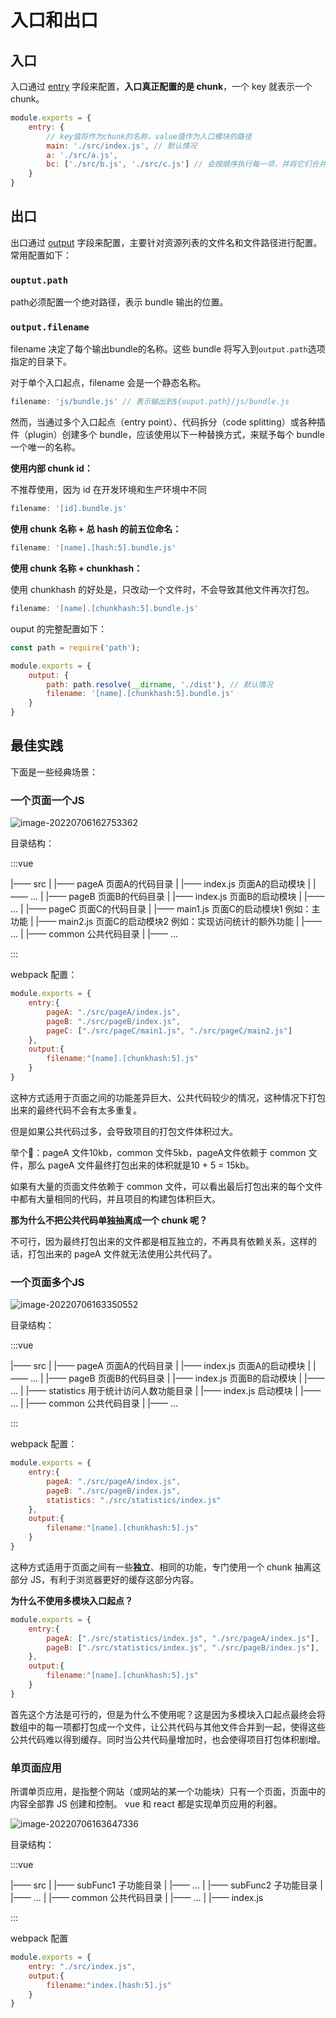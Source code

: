 # 入口和出口

## 入口

入口通过 [entry](https://www.webpackjs.com/configuration/entry-context/#entry) 字段来配置，**入口真正配置的是 chunk**，一个 key 就表示一个 chunk。

```js
module.exports = {
    entry: {
        // key值将作为chunk的名称，value值作为入口模块的路径
        main: './src/index.js', // 默认情况
        a: './src/a.js',
        bc: ['./src/b.js', './src/c.js'] // 会按顺序执行每一项，并将它们合并为一个文件
    }
}
```

## 出口

出口通过 [output](https://www.webpackjs.com/configuration/output/) 字段来配置，主要针对资源列表的文件名和文件路径进行配置。常用配置如下：

### `ouptut.path`

path必须配置一个绝对路径，表示 bundle 输出的位置。

### `output.filename`

filename 决定了每个输出bundle的名称。这些 bundle 将写入到`output.path`选项指定的目录下。

对于单个入口起点，filename 会是一个静态名称。

```js
filename: 'js/bundle.js' // 表示输出到${ouput.path}/js/bundle.js
```

然而，当通过多个入口起点（entry point）、代码拆分（code splitting）或各种插件（plugin）创建多个 bundle，应该使用以下一种替换方式，来赋予每个 bundle 一个唯一的名称。

**使用内部 chunk id：**

不推荐使用，因为 id 在开发环境和生产环境中不同

```js
filename: '[id].bundle.js'
```

**使用 chunk 名称 + 总 hash 的前五位命名：**

```js
filename: '[name].[hash:5].bundle.js'
```

**使用 chunk 名称 + chunkhash：**

使用 chunkhash 的好处是，只改动一个文件时，不会导致其他文件再次打包。

```js
filename: '[name].[chunkhash:5].bundle.js'
```
ouput 的完整配置如下：

```js
const path = require('path');

module.exports = {
    output: {
        path: path.resolve(__dirname, './dist'), // 默认情况
        filename: '[name].[chunkhash:5].bundle.js'
    }
}
```

## 最佳实践

下面是一些经典场景：

### 一个页面一个JS

<img src="https://penguinbucket.obs.cn-southwest-2.myhuaweicloud.com/img/image-20220706162753362.png" alt="image-20220706162753362"  />

目录结构：

:::vue

|—— src
|   |—— pageA   页面A的代码目录
|        |—— index.js 页面A的启动模块
|        |—— ...
|    |—— pageB   页面B的代码目录
|        |—— index.js 页面B的启动模块
|        |—— ...
|    |—— pageC   页面C的代码目录
|        |—— main1.js 页面C的启动模块1 例如：主功能
|        |—— main2.js 页面C的启动模块2 例如：实现访问统计的额外功能
|        |—— ...
|    |—— common  公共代码目录
|        |—— ...

:::

webpack 配置：

```js
module.exports = {
    entry:{
        pageA: "./src/pageA/index.js",
        pageB: "./src/pageB/index.js",
        pageC: ["./src/pageC/main1.js", "./src/pageC/main2.js"]
    },
    output:{
        filename:"[name].[chunkhash:5].js"
    }
}
```

这种方式适用于页面之间的功能差异巨大、公共代码较少的情况，这种情况下打包出来的最终代码不会有太多重复。

但是如果公共代码过多，会导致项目的打包文件体积过大。

举个🌰：pageA 文件10kb，common 文件5kb，pageA文件依赖于 common 文件，那么 pageA 文件最终打包出来的体积就是10 + 5 = 15kb。

如果有大量的页面文件依赖于 common 文件，可以看出最后打包出来的每个文件中都有大量相同的代码，并且项目的构建包体积巨大。

**那为什么不把公共代码单独抽离成一个 chunk 呢？**

不可行，因为最终打包出来的文件都是相互独立的，不再具有依赖关系，这样的话，打包出来的 pageA 文件就无法使用公共代码了。



### 一个页面多个JS

<img src="https://penguinbucket.obs.cn-southwest-2.myhuaweicloud.com/img/image-20220706163350552.png" alt="image-20220706163350552"  />

目录结构：

:::vue

|—— src
|    |—— pageA   页面A的代码目录
|        |—— index.js 页面A的启动模块
|        |—— ...
|    |—— pageB   页面B的代码目录
|        |—— index.js 页面B的启动模块
|        |—— ...
|    |—— statistics   用于统计访问人数功能目录
|        |—— index.js 启动模块
|        |—— ...
|    |—— common  公共代码目录
|        |—— ...

:::

webpack 配置：

```js
module.exports = {
    entry:{
        pageA: "./src/pageA/index.js",
        pageB: "./src/pageB/index.js",
        statistics: "./src/statistics/index.js"
    },
    output:{
        filename:"[name].[chunkhash:5].js"
    }
}
```

这种方式适用于页面之间有一些**独立**、相同的功能，专门使用一个 chunk 抽离这部分 JS，有利于浏览器更好的缓存这部分内容。

**为什么不使用多模块入口起点？**

```js
module.exports = {
    entry:{
        pageA: ["./src/statistics/index.js", "./src/pageA/index.js"],
        pageB: ["./src/statistics/index.js", "./src/pageB/index.js"],
    },
    output:{
        filename:"[name].[chunkhash:5].js"
    }
}
```

首先这个方法是可行的，但是为什么不使用呢？这是因为多模块入口起点最终会将数组中的每一项都打包成一个文件，让公共代码与其他文件合并到一起，使得这些公共代码难以得到缓存。同时当公共代码量增加时，也会使得项目打包体积剧增。

### 单页面应用

所谓单页应用，是指整个网站（或网站的某一个功能块）只有一个页面，页面中的内容全部靠 JS 创建和控制。 vue 和 react 都是实现单页应用的利器。

<img src="https://penguinbucket.obs.cn-southwest-2.myhuaweicloud.com/img/image-20220706163647336.png" alt="image-20220706163647336"  />

目录结构：

:::vue

|—— src
|    |—— subFunc1   子功能目录
|        |—— ...
|    |—— subFunc2  子功能目录
|        |—— ...
|    |—— common  公共代码目录
|        |—— ...
|    |—— index.js

:::

webpack 配置

```js
module.exports = {
    entry: "./src/index.js",
    output:{
        filename:"index.[hash:5].js"
    }
}
```


